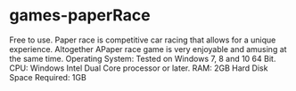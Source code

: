 # games-paperRace
Free to use. Paper race is competitive car racing that allows for a unique experience. Altogether APaper race game is very enjoyable and amusing at the same time.  Operating System: Tested on Windows 7, 8 and 10 64 Bit. CPU: Windows Intel Dual Core processor or later. RAM: 2GB Hard Disk Space Required: 1GB
